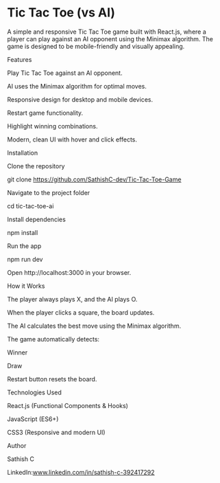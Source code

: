 # **Tic Tac Toe (vs AI)**

A simple and responsive Tic Tac Toe game built with React.js, where a player can play against an AI opponent using the Minimax algorithm. The game is designed to be mobile-friendly and visually appealing.

Features

Play Tic Tac Toe against an AI opponent.

AI uses the Minimax algorithm for optimal moves.

Responsive design for desktop and mobile devices.

Restart game functionality.

Highlight winning combinations.

Modern, clean UI with hover and click effects.




Installation

Clone the repository

git clone https://github.com/SathishC-dev/Tic-Tac-Toe-Game


Navigate to the project folder

cd tic-tac-toe-ai


Install dependencies

npm install


Run the app

npm run dev


Open http://localhost:3000 in your browser.

How it Works

The player always plays X, and the AI plays O.

When the player clicks a square, the board updates.

The AI calculates the best move using the Minimax algorithm.

The game automatically detects:

Winner

Draw

Restart button resets the board.

Technologies Used

React.js (Functional Components & Hooks)

JavaScript (ES6+)

CSS3 (Responsive and modern UI)

Author

Sathish C

LinkedIn:www.linkedin.com/in/sathish-c-392417292